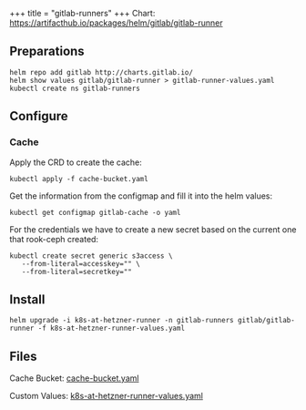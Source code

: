 +++
title =  "gitlab-runners"
+++
Chart: https://artifacthub.io/packages/helm/gitlab/gitlab-runner

## Preparations

```plaintext
helm repo add gitlab http://charts.gitlab.io/
helm show values gitlab/gitlab-runner > gitlab-runner-values.yaml
kubectl create ns gitlab-runners
```

## Configure

### Cache

Apply the CRD to create the cache:

```plaintext
kubectl apply -f cache-bucket.yaml
```

Get the information from the configmap and fill it into the helm values:

```plaintext
kubectl get configmap gitlab-cache -o yaml
```

For the credentials we have to create a new secret based on the current one that rook-ceph created:

```plaintext
kubectl create secret generic s3access \
   --from-literal=accesskey="" \
   --from-literal=secretkey=""
```

## Install

```plaintext
helm upgrade -i k8s-at-hetzner-runner -n gitlab-runners gitlab/gitlab-runner -f k8s-at-hetzner-runner-values.yaml
```

## Files

Cache Bucket: [cache-bucket.yaml](/posts/cache-bucket.yaml)

Custom Values: [k8s-at-hetzner-runner-values.yaml](/posts/k8s-at-hetzner-runner-values.yaml)

